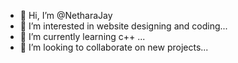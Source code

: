 - 👋 Hi, I’m @NetharaJay
- 👀 I’m interested in website designing and coding...
- 🌱 I’m currently learning c++ ...
- 💞️ I’m looking to collaborate on new projects...


<!---
NetharaJay/NetharaJay is a ✨ special ✨ repository because its `README.md` (this file) appears on your GitHub profile.
You can click the Preview link to take a look at your changes.
--->
